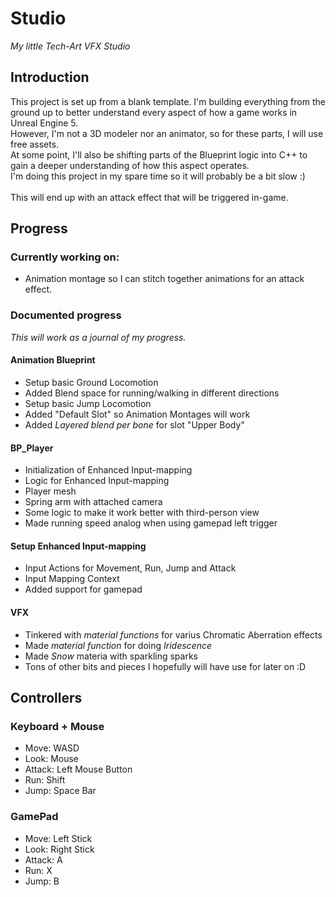 # Studio
_My little Tech-Art VFX Studio_
## Introduction
This project is set up from a blank template. I'm building everything from the ground up to better understand every aspect of how a game works in Unreal Engine 5.<br> 
However, I'm not a 3D modeler nor an animator, so for these parts, I will use free assets.<br> 
At some point, I'll also be shifting parts of the Blueprint logic into C++ to gain a deeper understanding of how this aspect operates. <br> 
I'm doing this project in my spare time so it will probably be a bit slow :) <br>
<br> 
This will end up with an attack effect that will be triggered in-game.

## Progress

### Currently working on:
* Animation montage so I can stitch together animations for an attack effect.

### Documented progress
_This will work as a journal of my progress._

#### Animation Blueprint
* Setup basic Ground Locomotion
* Added Blend space for running/walking in different directions 
* Setup basic Jump Locomotion
* Added "Default Slot" so Animation Montages will work
* Added _Layered blend per bone_ for slot "Upper Body" 

#### BP_Player
* Initialization of Enhanced Input-mapping
* Logic for Enhanced Input-mapping
* Player mesh
* Spring arm with attached camera
* Some logic to make it work better with third-person view
* Made running speed analog when using gamepad left trigger

#### Setup Enhanced Input-mapping
* Input Actions for Movement, Run, Jump and Attack
* Input Mapping Context
* Added support for gamepad

#### VFX
* Tinkered with _material functions_ for varius Chromatic Aberration effects
* Made _material function_ for doing _Iridescence_
* Made _Snow_ materia with sparkling sparks
* Tons of other bits and pieces I hopefully will have use for later on :D


## Controllers

### Keyboard + Mouse

* Move: WASD
* Look: Mouse
* Attack: Left Mouse Button
* Run: Shift
* Jump: Space Bar


### GamePad

* Move: Left Stick
* Look: Right Stick
* Attack: A
* Run: X
* Jump: B

